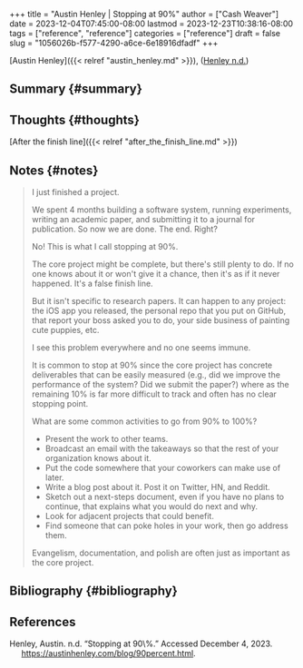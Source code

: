 +++
title = "Austin Henley | Stopping at 90%"
author = ["Cash Weaver"]
date = 2023-12-04T07:45:00-08:00
lastmod = 2023-12-23T10:38:16-08:00
tags = ["reference", "reference"]
categories = ["reference"]
draft = false
slug = "1056026b-f577-4290-a6ce-6e18916dfadf"
+++

[Austin Henley]({{< relref "austin_henley.md" >}}), (<a href="#citeproc_bib_item_1">Henley n.d.</a>)


## Summary {#summary}


## Thoughts {#thoughts}

[After the finish line]({{< relref "after_the_finish_line.md" >}})


## Notes {#notes}

> I just finished a project.
>
> We spent 4 months building a software system, running experiments, writing an academic paper, and submitting it to a journal for publication. So now we are done. The end. Right?
>
> No! This is what I call stopping at 90%.
>
> The core project might be complete, but there's still plenty to do. If no one knows about it or won't give it a chance, then it's as if it never happened. It's a false finish line.
>
> But it isn't specific to research papers. It can happen to any project: the iOS app you released, the personal repo that you put on GitHub, that report your boss asked you to do, your side business of painting cute puppies, etc.
>
> I see this problem everywhere and no one seems immune.
>
> It is common to stop at 90% since the core project has concrete deliverables that can be easily measured (e.g., did we improve the performance of the system? Did we submit the paper?) where as the remaining 10% is far more difficult to track and often has no clear stopping point.
>
> What are some common activities to go from 90% to 100%?
>
> -   Present the work to other teams.
> -   Broadcast an email with the takeaways so that the rest of your organization knows about it.
> -   Put the code somewhere that your coworkers can make use of later.
> -   Write a blog post about it. Post it on Twitter, HN, and Reddit.
> -   Sketch out a next-steps document, even if you have no plans to continue, that explains what you would do next and why.
> -   Look for adjacent projects that could benefit.
> -   Find someone that can poke holes in your work, then go address them.
>
> Evangelism, documentation, and polish are often just as important as the core project.


## Bibliography {#bibliography}

## References

<style>.csl-entry{text-indent: -1.5em; margin-left: 1.5em;}</style><div class="csl-bib-body">
  <div class="csl-entry"><a id="citeproc_bib_item_1"></a>Henley, Austin. n.d. “Stopping at 90\%.” Accessed December 4, 2023. <a href="https://austinhenley.com/blog/90percent.html">https://austinhenley.com/blog/90percent.html</a>.</div>
</div>
